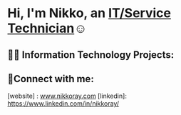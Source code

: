 <h1>Hi, I'm Nikko, an <a href="https://github.com/nikkoray">IT/Service Technician</a>☺</h1>

<h2>👨‍💻 Information Technology Projects:</h2>

<h2>🤳Connect with me:</h2>

[website] : www.nikkoray.com
[linkedin]: https://www.linkedin.com/in/nikkoray/
